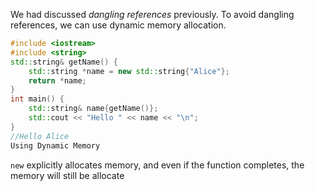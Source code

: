 We had discussed *dangling references* previously. To avoid dangling references, we can use dynamic memory allocation. 

```c++
#include <iostream>
#include <string>
std::string& getName() {
	std::string *name = new std::string{"Alice"};
	return *name;
}
int main() {
	std::string& name{getName()};
	std::cout << "Hello " << name << "\n";
}
//Hello Alice
Using Dynamic Memory

```

`new` explicitly allocates memory, and even if the function completes, the memory will still be allocate